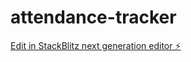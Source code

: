 # attendance-tracker

[Edit in StackBlitz next generation editor ⚡️](https://stackblitz.com/~/github.com/Target-blackbox/attendance-tracker)